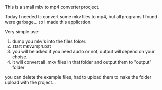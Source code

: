 This is a small mkv to mp4 converter procject.

Today I needed to convert some mkv files to mp4, but all programs I found were garbage...
so I made this application.

Very simple use-
1. dump you mkv's into the files folder.
2. start mkv2mp4.bat
3. you will be asked if you need audio or not, output will depend on your choise.
4. it will convert all .mkv files in that folder and output them to "output" folder

you can delete the example files, had to upload them to make the folder upload with the project...
